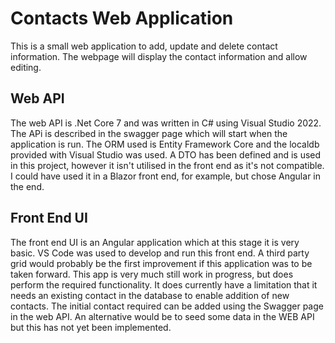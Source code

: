 # Contacts Web Application

This is a small web application to add, update and delete contact information.  The webpage will display the contact information and allow editing.

## Web API
The web API is .Net Core 7 and was written in C# using Visual Studio 2022.  The APi is described in the swagger page which will start when the application is run.  The ORM used is Entity Framework Core and the localdb provided with Visual Studio was used.  A DTO has been defined and is used in this project, however it isn't utilised in the front end as it's not compatible.  I could have used it in a Blazor front end, for example, but chose Angular in the end.


## Front End UI
The front end UI is an Angular application which at this stage it is very basic.  VS Code was used to develop and run this front end.  A third party grid would probably be the first improvement if this application was to be taken forward.  This app is very much still work in progress, but does perform the required functionality.  It does currently have a limitation that it needs an existing contact in the database to enable addition of new contacts.  The initial contact required can be added using the Swagger page in the web API.  An alternative would be to seed some data in the WEB API but this has not yet been implemented.

